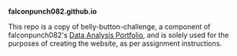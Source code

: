 **falconpunch082.github.io**

This repo is a copy of belly-button-challenge, a component of falconpunch082's [Data Analysis Portfolio](https://github.com/falconpunch082/Data-Analysis-Portfolio/tree/main/belly-button-challenge%20-%20%20Week%2014%20Homework), and is solely used for the purposes of creating the website, as per assignment instructions.
